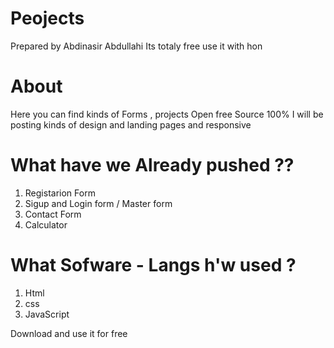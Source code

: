 # Peojects

Prepared by Abdinasir Abdullahi
Its totaly free use it with hon
# About 

Here you can find kinds of Forms , projects Open free Source 100%
I will be posting kinds of design and landing pages and responsive


# What have we Already pushed ??

1. Registarion Form
2. Sigup and Login form / Master form
3. Contact Form
4. Calculator


# What Sofware - Langs h'w used ?

1. Html
2. css
3. JavaScript



Download and use it for free 
